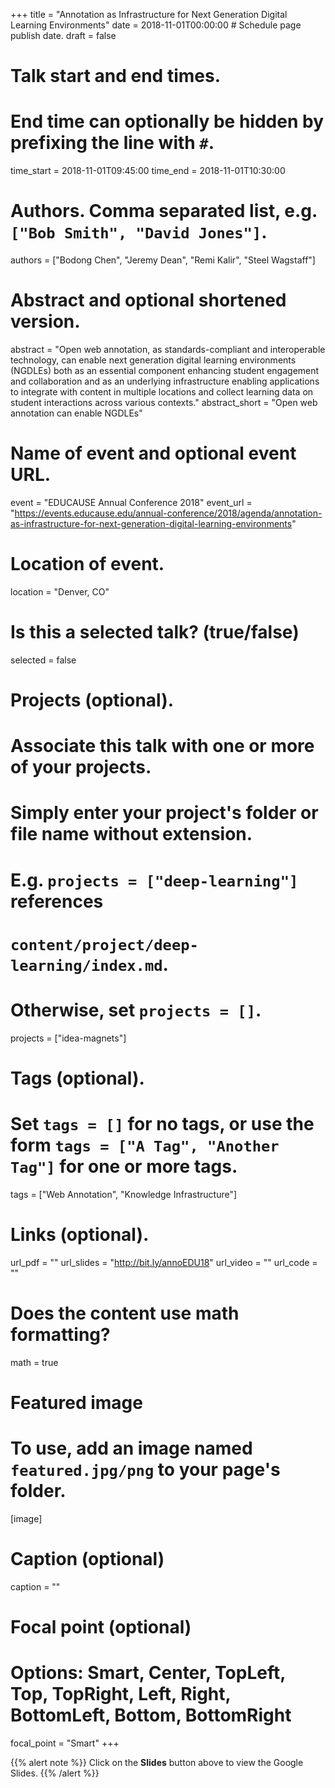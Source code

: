 +++
title = "Annotation as Infrastructure for Next Generation Digital Learning Environments"
date = 2018-11-01T00:00:00  # Schedule page publish date.
draft = false

# Talk start and end times.
#   End time can optionally be hidden by prefixing the line with `#`.
time_start = 2018-11-01T09:45:00
time_end = 2018-11-01T10:30:00

# Authors. Comma separated list, e.g. `["Bob Smith", "David Jones"]`.
authors = ["Bodong Chen", "Jeremy Dean", "Remi Kalir", "Steel Wagstaff"]

# Abstract and optional shortened version.
abstract = "Open web annotation, as standards-compliant and interoperable technology, can enable next generation digital learning environments (NGDLEs) both as an essential component enhancing student engagement and collaboration and as an underlying infrastructure enabling applications to integrate with content in multiple locations and collect learning data on student interactions across various contexts."
abstract_short = "Open web annotation can enable NGDLEs"

# Name of event and optional event URL.
event = "EDUCAUSE Annual Conference 2018"
event_url = "https://events.educause.edu/annual-conference/2018/agenda/annotation-as-infrastructure-for-next-generation-digital-learning-environments"

# Location of event.
location = "Denver, CO"

# Is this a selected talk? (true/false)
selected = false

# Projects (optional).
#   Associate this talk with one or more of your projects.
#   Simply enter your project's folder or file name without extension.
#   E.g. `projects = ["deep-learning"]` references 
#   `content/project/deep-learning/index.md`.
#   Otherwise, set `projects = []`.
projects = ["idea-magnets"]

# Tags (optional).
#   Set `tags = []` for no tags, or use the form `tags = ["A Tag", "Another Tag"]` for one or more tags.
tags = ["Web Annotation", "Knowledge Infrastructure"]

# Links (optional).
url_pdf = ""
url_slides = "http://bit.ly/annoEDU18"
url_video = ""
url_code = ""

# Does the content use math formatting?
math = true

# Featured image
# To use, add an image named `featured.jpg/png` to your page's folder. 
[image]
  # Caption (optional)
  caption = ""

  # Focal point (optional)
  # Options: Smart, Center, TopLeft, Top, TopRight, Left, Right, BottomLeft, Bottom, BottomRight
  focal_point = "Smart"
+++

{{% alert note %}}
Click on the **Slides** button above to view the Google Slides.
{{% /alert %}}

